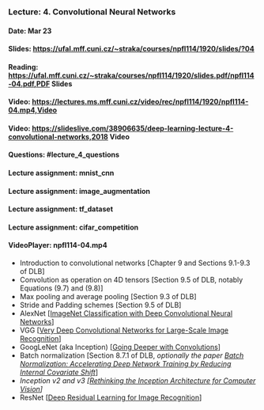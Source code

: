 ### Lecture: 4. Convolutional Neural Networks
#### Date: Mar 23
#### Slides: https://ufal.mff.cuni.cz/~straka/courses/npfl114/1920/slides/?04
#### Reading: https://ufal.mff.cuni.cz/~straka/courses/npfl114/1920/slides.pdf/npfl114-04.pdf,PDF Slides
#### Video: https://lectures.ms.mff.cuni.cz/video/rec/npfl114/1920/npfl114-04.mp4,Video
#### Video: https://slideslive.com/38906635/deep-learning-lecture-4-convolutional-networks,2018 Video
#### Questions: #lecture_4_questions
#### Lecture assignment: mnist_cnn
#### Lecture assignment: image_augmentation
#### Lecture assignment: tf_dataset
#### Lecture assignment: cifar_competition
#### VideoPlayer: npfl114-04.mp4

- Introduction to convolutional networks [Chapter 9 and Sections 9.1-9.3 of DLB]
- Convolution as operation on 4D tensors [Section 9.5 of DLB, notably Equations (9.7) and (9.8)]
- Max pooling and average pooling [Section 9.3 of DLB]
- Stride and Padding schemes [Section 9.5 of DLB]
- AlexNet [[ImageNet Classification with Deep Convolutional Neural Networks](https://papers.nips.cc/paper/4824-imagenet-classification-with-deep-convolutional-neural-networks.pdf)]
- VGG [[Very Deep Convolutional Networks for Large-Scale Image Recognition](https://arxiv.org/abs/1409.1556)]
- GoogLeNet (aka Inception) [[Going Deeper with Convolutions](https://arxiv.org/abs/1409.4842)]
- Batch normalization [Section 8.7.1 of DLB, *optionally the paper [Batch Normalization: Accelerating Deep Network Training by Reducing Internal Covariate Shift](https://arxiv.org/abs/1502.03167)*]
- *Inception v2 and v3 [[Rethinking the Inception Architecture for Computer Vision](https://arxiv.org/abs/1512.00567)]*
- ResNet [[Deep Residual Learning for Image Recognition](https://arxiv.org/abs/1512.03385)]
